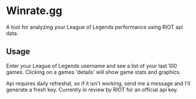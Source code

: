 # Winrate.gg

A tool for analyzing your League of Legends performance using RIOT api data.


## Usage

Enter your League of Legends username and see a list of your last 100 games. Clicking on a games 'details' will show game stats and graphics.

Api requires daily refreshal, so if it isn't working, send me a message and I'll generate a fresh key. Currently in review by RIOT for an official api key. 

